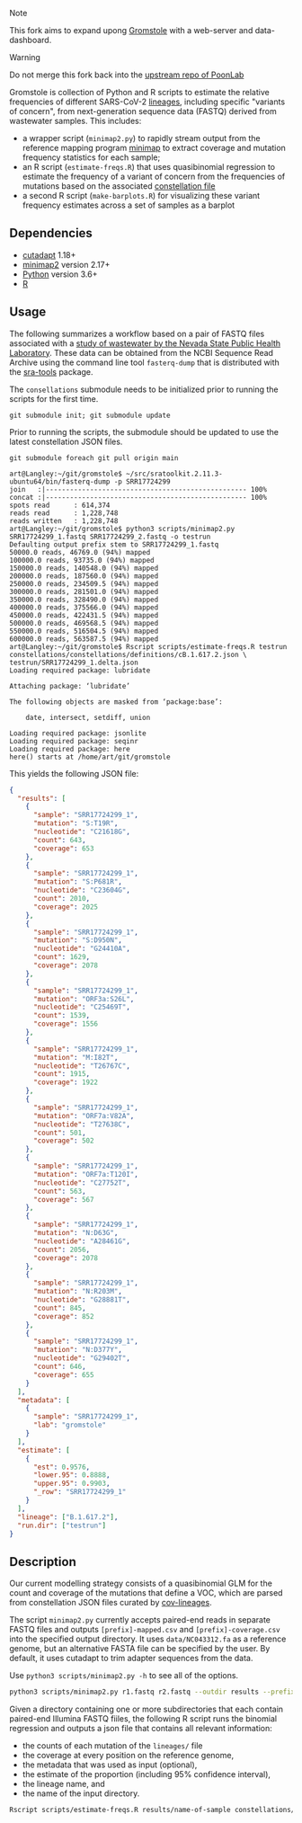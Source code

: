 > [!NOTE]  
> This fork aims to expand upong [Gromstole](https://github.com/PoonLab/gromstole) with a web-server and data-dashboard. 

> [!WARNING]  
> Do not merge this fork back into the [upstream repo of PoonLab](https://github.com/PoonLab/gromstole)

Gromstole is collection of Python and R scripts to estimate the relative frequencies of different SARS-CoV-2 [lineages](https://cov-lineages.org/), including specific "variants of concern", from next-generation sequence data (FASTQ) derived from wastewater samples.  This includes:
* a wrapper script (`minimap2.py`) to rapidly stream output from the reference mapping program [minimap](https://github.com/lh3/minimap2) to extract coverage and mutation frequency statistics for each sample;
* an R script (`estimate-freqs.R`) that uses quasibinomial regression to estimate the frequency of a variant of concern from the frequencies of mutations based on the associated [constellation file](https://github.com/cov-lineages/constellations/)
* a second R script (`make-barplots.R`) for visualizing these variant frequency estimates across a set of samples as a barplot


## Dependencies
* [cutadapt](https://github.com/marcelm/cutadapt) 1.18+
* [minimap2](https://github.com/lh3/minimap2) version 2.17+
* [Python](https://www.python.org/) version 3.6+
* [R](https://cran.r-project.org/)

## Usage

The following summarizes a workflow based on a pair of FASTQ files associated with a [study of wastewater by the Nevada State Public Health Laboratory](https://trace.ncbi.nlm.nih.gov/Traces/sra/?study=SRP354147).  These data can be obtained from the NCBI Sequence Read Archive using the command line tool `fasterq-dump` that is distributed with the [sra-tools](https://github.com/ncbi/sra-tools) package.

The `consellations` submodule needs to be initialized prior to running the scripts for the first time. 

```console
git submodule init; git submodule update
```

Prior to running the scripts, the submodule should be updated to use the latest constellation JSON files.

```console
git submodule foreach git pull origin main
```

```console
art@Langley:~/git/gromstole$ ~/src/sratoolkit.2.11.3-ubuntu64/bin/fasterq-dump -p SRR17724299
join   :|-------------------------------------------------- 100%   
concat :|-------------------------------------------------- 100%   
spots read      : 614,374
reads read      : 1,228,748
reads written   : 1,228,748
art@Langley:~/git/gromstole$ python3 scripts/minimap2.py SRR17724299_1.fastq SRR17724299_2.fastq -o testrun
Defaulting output prefix stem to SRR17724299_1.fastq
50000.0 reads, 46769.0 (94%) mapped
100000.0 reads, 93735.0 (94%) mapped
150000.0 reads, 140548.0 (94%) mapped
200000.0 reads, 187560.0 (94%) mapped
250000.0 reads, 234509.5 (94%) mapped
300000.0 reads, 281501.0 (94%) mapped
350000.0 reads, 328490.0 (94%) mapped
400000.0 reads, 375566.0 (94%) mapped
450000.0 reads, 422431.5 (94%) mapped
500000.0 reads, 469568.5 (94%) mapped
550000.0 reads, 516504.5 (94%) mapped
600000.0 reads, 563587.5 (94%) mapped
art@Langley:~/git/gromstole$ Rscript scripts/estimate-freqs.R testrun constellations/constellations/definitions/cB.1.617.2.json \
testrun/SRR17724299_1.delta.json 
Loading required package: lubridate

Attaching package: ‘lubridate’

The following objects are masked from ‘package:base’:

    date, intersect, setdiff, union

Loading required package: jsonlite
Loading required package: seqinr
Loading required package: here
here() starts at /home/art/git/gromstole
```

This yields the following JSON file:
```json
{
  "results": [
    {
      "sample": "SRR17724299_1",
      "mutation": "S:T19R",
      "nucleotide": "C21618G",
      "count": 643,
      "coverage": 653
    },
    {
      "sample": "SRR17724299_1",
      "mutation": "S:P681R",
      "nucleotide": "C23604G",
      "count": 2010,
      "coverage": 2025
    },
    {
      "sample": "SRR17724299_1",
      "mutation": "S:D950N",
      "nucleotide": "G24410A",
      "count": 1629,
      "coverage": 2078
    },
    {
      "sample": "SRR17724299_1",
      "mutation": "ORF3a:S26L",
      "nucleotide": "C25469T",
      "count": 1539,
      "coverage": 1556
    },
    {
      "sample": "SRR17724299_1",
      "mutation": "M:I82T",
      "nucleotide": "T26767C",
      "count": 1915,
      "coverage": 1922
    },
    {
      "sample": "SRR17724299_1",
      "mutation": "ORF7a:V82A",
      "nucleotide": "T27638C",
      "count": 501,
      "coverage": 502
    },
    {
      "sample": "SRR17724299_1",
      "mutation": "ORF7a:T120I",
      "nucleotide": "C27752T",
      "count": 563,
      "coverage": 567
    },
    {
      "sample": "SRR17724299_1",
      "mutation": "N:D63G",
      "nucleotide": "A28461G",
      "count": 2056,
      "coverage": 2078
    },
    {
      "sample": "SRR17724299_1",
      "mutation": "N:R203M",
      "nucleotide": "G28881T",
      "count": 845,
      "coverage": 852
    },
    {
      "sample": "SRR17724299_1",
      "mutation": "N:D377Y",
      "nucleotide": "G29402T",
      "count": 646,
      "coverage": 655
    }
  ],
  "metadata": [
    {
      "sample": "SRR17724299_1",
      "lab": "gromstole"
    }
  ],
  "estimate": [
    {
      "est": 0.9576,
      "lower.95": 0.8888,
      "upper.95": 0.9903,
      "_row": "SRR17724299_1"
    }
  ],
  "lineage": ["B.1.617.2"],
  "run.dir": ["testrun"]
}
```

## Description

Our current modelling strategy consists of a quasibinomial GLM for the count and coverage of the mutations that define a VOC, which are parsed from constellation JSON files curated by [cov-lineages](https://github.com/cov-lineages/constellations/).

The script `minimap2.py` currently accepts paired-end reads in separate FASTQ files and outputs `[prefix]-mapped.csv` and `[prefix]-coverage.csv` into the specified output directory. It uses `data/NC043312.fa` as a reference genome, but an alternative FASTA file can be specified by the user.  By default, it uses cutadapt to trim adapter sequences from the data.

Use `python3 scripts/minimap2.py -h` to see all of the options.

```sh
python3 scripts/minimap2.py r1.fastq r2.fastq --outdir results --prefix name-of-sample
```

Given a directory containing one or more subdirectories that each contain paired-end Illumina FASTQ fiiles, the following R script runs the binomial regression and outputs a json file that contains all relevant information:

- the counts of each mutation of the `lineages/` file
- the coverage at every position on the reference genome, 
- the metadata that was used as input (optional), 
- the estimate of the proportion (including 95% confidence interval), 
- the lineage name, and 
- the name of the input directory.

```sh
Rscript scripts/estimate-freqs.R results/name-of-sample constellations/constellations/definitions/cBA.1.csv results/outfile.json path/to/metadata.csv
```

